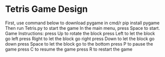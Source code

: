 # Tetris Game Design
First, use command below to download pygame in cmd/r
pip install pygame
Then run Tetris.py to start the game 
In the main menu, press Space to start.
Game Instructions:
press Up to rotate the block
press Left to let the block go left
press Right to let the block go right
press Down to let the block go down
press Space to let the block go to the bottom
press P to pause the game
press C to resume the game
press R to restart the game
